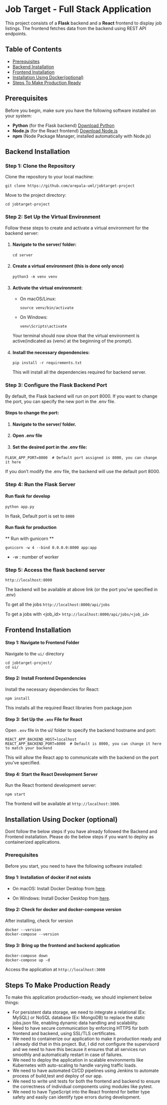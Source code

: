 # Job Target - Full Stack Application

This project consists of a **Flask** backend and a **React** frontend to display job listings. 
The frontend fetches data from the backend using REST API endpoints.


## Table of Contents

- [Prerequisites](#prerequisites)
- [Backend Installation](#backend-installation)
- [Frontend Installation](#frontend-installation)
- [Installation Using Docker(optional)](#installation-using-docker-optional)
- [Steps To Make Production Ready](#steps-to-make-production-ready)

## Prerequisites

Before you begin, make sure you have the following software installed on your system:

- **Python** (for the Flask backend) [Download Python](https://www.python.org/downloads/)
- **Node.js** (for the React frontend) [Download Node.js](https://nodejs.org/)
- **npm** (Node Package Manager, installed automatically with Node.js)
  
## Backend Installation

### Step 1: Clone the Repository

Clone the repository to your local machine:

  ```
  git clone https://github.com/arepala-uml/jobtarget-project
  ```
Move to the project directory:
  ```
  cd jobtarget-project
  ```
### Step 2: Set Up the Virtual Environment
Follow these steps to create and activate a virtual environment for the backend server:

1. #### Navigate to the server/ folder:
    ```
    cd server
    ```
2. #### Create a virtual environment (this is done only once)
     ```
     python3 -m venv venv
     ```
3. #### Activate the virtual environment:

    * On macOS/Linux:
      ```
      source venv/bin/activate
      ```
    * On Windows:
      ```
      venv\Scripts\activate
      ```
    Your terminal should now show that the virtual environment is active(indicated as (venv) at the beginning of the prompt).

4. #### Install the necessary dependencies:
    ```
    pip install -r requirements.txt
    ```
    This will install all the dependencies required for backend server.

### Step 3: Configure the Flask Backend Port
  By default, the Flask backend will run on port 8000. If you want to change the port, you can specify the new port in the .env file.

  #### Steps to change the port:
  1. #### Navigate to the server/ folder.
  2. #### Open .env file
  3. #### Set the desired port in the .env file:

  ```
  FLASK_APP_PORT=8000  # Default port assigned is 8000, you can change it here
  ```
   If you don’t modify the .env file, the backend will use the default port 8000.

### Step 4: Run the Flask Server

  #### Run flask for develop
  ```
  python app.py
  ```
  In flask, Default port is set to `8000`


 #### Run flask for production

  ** Run with gunicorn **
  
  ```
  gunicorn -w 4 --bind 0.0.0.0:8000 app:app
  ```
  * -w : number of worker
    
### Step 5: Access the flask backend server
  ```
  http://localhost:8000
  ```
  The backend will be available at above link (or the port you’ve specified in .env)

  To get all the jobs `http://localhost:8000/api/jobs`
  
  To get a jobs with <job_id> `http://localhost:8000/api/jobs/<job_id>`


## Frontend Installation

#### Step 1: Navigate to Frontend Folder
  Navigate to the `ui/` directory
  ```
  cd jobtarget-project/
  cd ui/
  ```

#### Step 2: Install Frontend Dependencies
  Install the necessary dependencies for React:
  ```
  npm install
  ```
  This installs all the required React libraries from package.json

#### Step 3: Set Up the `.env` File for React
  Open `.env` file in the ui/ folder to specify the backend hostname and port:
  ```
  REACT_APP_BACKEND_HOST=localhost
  REACT_APP_BACKEND_PORT=8000  # Default is 8000, you can change it here to match your backend
  ```
  This will allow the React app to communicate with the backend on the port you’ve specified.


#### Step 4: Start the React Development Server
Run the React frontend development server:
```
npm start
```
The frontend will be available at `http://localhost:3000`.

## Installation Using Docker (optional)

Dont follow the below steps if you have already followed the Backend and Frontend installation.
Please do the below steps if you want to deploy as containerized applications.

### Prerequisites
Before you start, you need to have the following software installed:

#### Step 1: Installation of docker if not exists
  * On macOS:
    Install Docker Desktop from [here](https://www.docker.com/products/docker-desktop).
    
  * On Windows:
    Install Docker Desktop from [here](https://www.docker.com/products/docker-desktop).
    
#### Step 2: Check for docker and docker-compose version
  After installing, check for version
  ```
  docker --version
  docker-compose --version
  ```
#### Step 3: Bring up the frontend and backend application
  ```
  docker-compose down
  docker-compose up -d
  ```
  Access the application at `http://localhost:3000`

## Steps To Make Production Ready
  To make this application production-ready, we should implement below things:
  
  * For persistent data storage, we need to integrate a relational (Ex: MySQL) or NoSQL database (Ex: MongoDB) to replace the static jobs.json file, enabling dynamic data handling and 
    scalability.
  * Need to have secure communication by enforcing HTTPS for both frontend and backend, using SSL/TLS certificates.
  * We need to containerize our application to make it production ready and I already did that in this project. But, I did not configure the supervisord and we need to have this because 
    it ensures that all services run smoothly and automatically restart in case of failures.
  * We need to deploy the application in scalable environments like Kubernetes with auto-scaling to handle varying traffic loads.
  * We need to have automated CI/CD pipelines using Jenkins to automate process of build,test and deploy of our app.
  * We need to write unit tests for both the frontend and backend to ensure the correctness of individual components using modules like pytest.
  * We need to have TypeScript into the React frontend for better type safety and easily can identify type errors during development.
